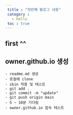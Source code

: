 ```yaml
---
 title : "첫번째 블로그 내용"
 category : 
   - hello
 toc : true
---
```


## first ^^

## owner.github.io 생성

    - readme.md 생성
    - 로컬에 clone
    - skin 적용 및 테스트 
    - git add .
    - git commit -m "update"
    - git push origin main 
    - 5 ~ 10분 기다림 
    - owner.github.io 접속 테스트 